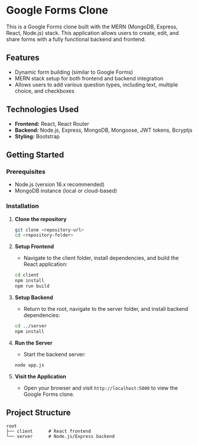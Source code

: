 # Google Forms Clone

This is a Google Forms clone built with the MERN (MongoDB, Express, React, Node.js) stack. This application allows users to create, edit, and share forms with a fully functional backend and frontend. 

## Features
- Dynamic form building (similar to Google Forms)
- MERN stack setup for both frontend and backend integration
- Allows users to add various question types, including text, multiple choice, and checkboxes

## Technologies Used
- **Frontend:** React, React Router
- **Backend:** Node.js, Express, MongoDB, Mongoose, JWT tokens, Bcryptjs
- **Styling:** Bootstrap

## Getting Started

### Prerequisites
- Node.js (version 16.x recommended)
- MongoDB instance (local or cloud-based)

### Installation

1. **Clone the repository**
    ```bash
    git clone <repository-url>
    cd <repository-folder>
    ```

2. **Setup Frontend**
    - Navigate to the client folder, install dependencies, and build the React application:
    ```bash
    cd client
    npm install
    npm run build
    ```

3. **Setup Backend**
    - Return to the root, navigate to the server folder, and install backend dependencies:
    ```bash
    cd ../server
    npm install
    ```

4. **Run the Server**
    - Start the backend server:
    ```bash
    node app.js
    ```

5. **Visit the Application**
    - Open your browser and visit `http://localhost:5000` to view the Google Forms clone.

## Project Structure
```plaintext
root
├── client      # React frontend
└── server      # Node.js/Express backend
